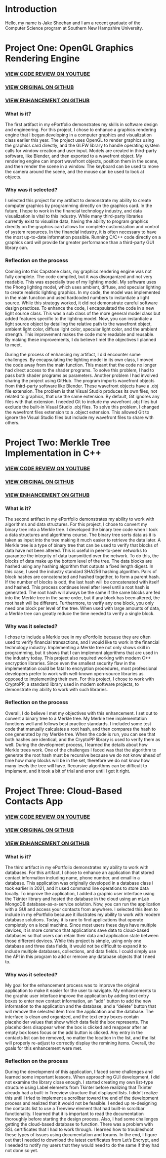 # Introduction

  Hello, my name is Jake Sheehan and I am a recent graduate of the Computer Science program at Southern New Hampshire University.

# Project One: OpenGL Graphics Rendering Engine 
### [VIEW CODE REVIEW ON YOUTUBE](https://www.youtube.com/watch?v=MwRLEhmv-zg)
### [VIEW ORIGINAL ON GITHUB](https://github.com/Jake-Sheehan/rendering_engine_original)
### [VIEW ENHANCEMENT ON GITHUB](https://github.com/Jake-Sheehan/rendering_engine)
  
### What is it?

  The first artifact in my ePortfolio demonstrates my skills in software design and engineering. For this project, I chose to enhance a graphics rendering engine that I began developing in a computer graphics and visualization class earlier this year. The project uses OpenGL to render graphics using the graphics card directly, and the GLFW library to handle operating system calls for window creation and user input. Models are created in third-party software, like Blender, and then exported to a wavefront object. My rendering engine can import wavefront objects, position them in the scene, and then render the scene in a window. The keyboard can be used to move the camera around the scene, and the mouse can be used to look at objects.

### Why was it selected?

  I selected this project for my artifact to demonstrate my ability to create computer graphics by programming directly on the graphics card. In the future, I hope to work in the financial technology industry, and data visualization is vital to this industry. While many third-party libraries currently exist to visualize data, having the ability to program graphics directly on the graphics card allows for complete customization and control of system resources. In the financial industry, it is often necessary to have the most up-to-date information possible. Running C/C++ code directly on a graphics card will provide far greater performance than a third-party GUI library can.

### Reflection on the process

  Coming into this Capstone class, my graphics rendering engine was not fully complete. The code compiled, but it was disorganized and not very readable. This was especially true of my lighting model. My software uses the Phong lighting model, which uses ambient, diffuse, and specular lighting to create realistic lighting graphics. In my code, the model was implemented in the main function and used hardcoded numbers to instantiate a light source. While this strategy worked, it did not demonstrate careful software design practices. To enhance the code, I encapsulated the code in a new light source class. This was a sub class of the more general model class but added features specific to the lighting model. Now, you can instantiate a light source object by detailing the relative path to the wavefront object, ambient light color, diffuse light color, specular light color, and the ambient strength. This improvement makes the code more readable and reusable. By making these improvements, I do believe I met the objectives I planned to meet.
  
  During the process of enhancing my artifact, I did encounter some challenges. By encapsulating the lighting model in its own class, I moved the code away from the main function. This meant that the code no longer had direct access to the shader programs. To solve this problem, I had to pass both shader programs as parameters. Another problem I had involved sharing the project using GitHub. The program imports wavefront objects from third-party software like Blender. These wavefront objects have a .obj file extension. The problem is that Visual Studio produces its own files, not related to graphics, that use the same extension. By default, Git ignores any files with that extension. I needed Git to include my wavefront .obj files but exclude the built-in Visual Studio .obj files. To solve this problem, I changed the wavefront files extension to a .object extension. This allowed Git to ignore the Visual Studio files but include my wavefront files to share with others.

# Project Two: Merkle Tree Implementation in C++

### [VIEW CODE REVIEW ON YOUTUBE](https://www.youtube.com/watch?v=ZfkT7gE-Fx0)
### [VIEW ORIGINAL ON GITHUB](https://github.com/Jake-Sheehan/BinaryTree)
### [VIEW ENHANCEMENT ON GITHUB](https://github.com/Jake-Sheehan/MerkleTree)

### What is it?

  The second artifact in my ePortfolio demonstrates my ability to work with algorithms and data structures. For this project, I chose to convert my binary tree into a Merkle tree. I developed the binary tree code when I took a data structures and algorithms course. The binary tree sorts data as it is taken as input into the tree making it much easier to retrieve the data later. A Merkle tree is a type of binary tree that can be used to verify that blocks of data have not been altered. This is useful in peer-to-peer networks to guarantee the integrity of data transmitted over the network. To do this, the blocks of data make up the bottom level of the tree. The data blocks are hashed using any hashing algorithm that outputs a fixed length digest. In this case, I used the industry standard SHA256 hashing algorithm. Pairs of block hashes are concatenated and hashed together, to form a parent hash. If the number of blocks is odd, the last hash will be concatenated with itself and hashed. This process continues level after level until a root hash is generated. The root hash will always be the same if the same blocks are fed into the Merkle tree in the same order, but if any block has been altered, the root hash will be different. Furthermore, to verify any one block, you only need one block per level of the tree. When used with large amounts of data, a Merkle tree can greatly reduce the time needed to verify a single block.
  
### Why was it selected?
  
  I chose to include a Merkle tree in my ePortfolio because they are often used to verify financial transactions, and I would like to work in the financial technology industry. Implementing a Merkle tree not only shows skill in programming, but it shows that I can implement algorithms that are used in the industry today. This project also required working with modern C++ encryption libraries. Since even the smallest security flaw in the implementation could be fatal to encryption procedures, most professional developers prefer to work with well-known open-source libraries as opposed to implementing their own. For this project, I chose to work with CryptoPP, a standard library used in modern software projects, to demonstrate my ability to work with such libraries.

### Reflection on the process

  Overall, I do believe I met my objectives with this enhancement. I set out to convert a binary tree to a Merkle tree. My Merkle tree implementation functions well and follows best practice standards. I included some test code that manually calculates a root hash, and then compares the hash to one generated by my Merkle tree. When the code is run, you can see that both hashes are identical, and the CryptoPP library is used to verify them as well. During the development process, I learned the details about how Merkle trees work. One of the challenges I faced was that the algorithm to generate the root hash must be recursive because we do not know ahead of time how many blocks will be in the set, therefore we do not know how many levels the tree will have. Recursive algorithms can be difficult to implement, and it took a bit of trial and error until I got it right.

# Project Three: Cloud-Based Contacts App

### [VIEW CODE REVIEW ON YOUTUBE](https://www.youtube.com/watch?v=f6DU-FTMvh4)
### [VIEW ORIGINAL ON GITHUB](https://github.com/Jake-Sheehan/Contacts_original)
### [VIEW ENHANCEMENT ON GITHUB](https://github.com/Jake-Sheehan/Contacts)

### What is it?

  The third artifact in my ePortfolio demonstrates my ability to work with databases. For this artifact, I chose to enhance an application that stored contact information including name, phone number, and email in a database. This application was originally developed in a database class I took earlier in 2021, and it used command line operations to store data locally. To improve the application, I added a graphic user interface using the Tkinter library and hosted the database in the cloud using an mLab MongoDB database-as-a-service solution. Now, you can run the application with a GUI and access your contacts from anywhere.
I selected this item to include in my ePortfolio because it illustrates my ability to work with modern database solutions. Today, it is rare to find applications that operate completely on a local machine. Since most users these days have multiple devices, it is more common that applications save data to cloud-based databases so that users can retain their data and application state between those different devices. While this project is simple, using only one database and three data fields, it would not be difficult to expand it to include multiple databases, collections, and data fields. I could simply use the API in this program to add or remove any database objects that I need to.

### Why was it selected?

  My goal for the enhancement process was to improve the original application to make it easier for the user to navigate. My enhancements to the graphic user interface improve the application by adding text entry boxes to enter new contact information, an “add” button to add the new information to the application and the database, and a “delete” button that will remove the selected item from the application and the database. The interface is clean and organized, and the text entry boxes contain placeholder values that show which data field the box represents. The placeholders disappear when the box is clicked and reappear after an empty box loses focus or the add button is clicked. Any entry in the contacts list can be removed, no matter the location in the list, and the list will properly re-adjust to correctly display the remining items. Overall, the goals for this enhancement were met.

### Reflection on the process

  During the development of this application, I faced some challenges and learned some important lessons. When approaching GUI development, I did not examine the library close enough. I started creating my own list-type structure using Label elements from Tkinter before realizing that Tkinter already had a built-in Treeview structure that displayed lists. I didn’t realize this until I tried to implement a scrollbar toward the end of the development process and realized that it would not be feasible. I ended up re-designing the contacts list to use a Treeview element that had built-in scrollbar functionality. I learned that it is important to read the documentation thoroughly before starting the design process. Also, I had some challenges getting the cloud-based database to function. There was a problem with SSL certificates that I had to work through. I learned how to troubleshoot these types of issues using documentation and forums. In the end, I figure out that I needed to download the latest certificates from Let’s Encrypt, and I needed to notify my users that they would need to do the same if they had not done so yet.
